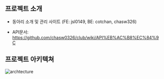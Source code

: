 ## 프로젝트 소개

- 동아리 소개 및 관리 사이트 (FE: jsl0149, BE: cotchan, chasw326)

- API문서: https://github.com/chasw0326/club/wiki/API%EB%AC%B8%EC%84%9C

## 프로젝트 아키텍쳐

![archtecture](https://user-images.githubusercontent.com/75410527/171487242-a20c7213-53ff-42d9-9a20-942007047864.jpeg)
